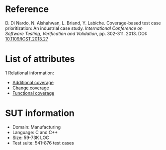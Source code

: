 # Reference

D. Di Nardo, N. Alshahwan, L. Briand, Y. Labiche. Coverage-based test case prioritization: An industrial case study. *International Conference on Software Testing, Verification and Validation*, pp. 302-311. 2013. DOI: [10.1109/ICST.2013.27](https://www.doi.org/10.1109/ICST.2013.27)

# List of attributes

1 Relational information:
* [Additional coverage](../../attributes/relational/test-case/coverage/additional-coverage.md)
* [Change coverage](../../attributes/relational/test-case/coverage/change-coverage.md)
* [Functional coverage](../../attributes/relational/test-case/coverage/functional-coverage.md)

# SUT information

* Domain: Manufacturing
* Language: C and C++
* Size: 59-73K LOC
* Test suite: 541-876 test cases